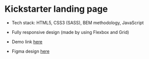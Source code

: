 # Kickstarter landing page

- Tech stack: HTML5, CSS3 (SASS), BEM methodology, JavaScript

- Fully responsive design (made by using Flexbox and Grid)

- Demo link [here](https://xeilen.github.io/Kickstarter/)

- Figma design [here](https://www.figma.com/file/5jdcVOv7NiA0l0HGfqEyHC/%E2%84%9611-(kickstarter)-(Copy)?node-id=0%3A1)








